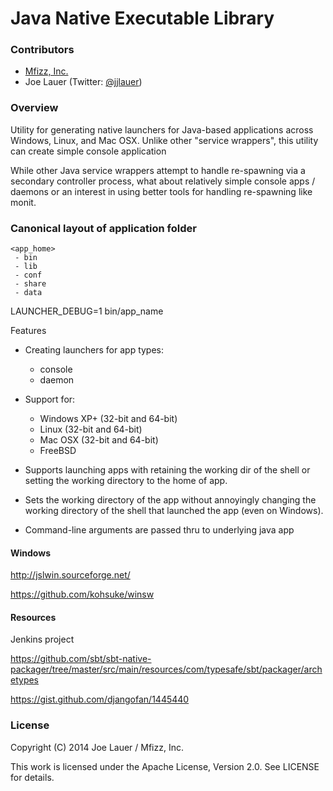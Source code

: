 Java Native Executable Library
==============================

### Contributors

 - [Mfizz, Inc.](http://mfizz.com)
 - Joe Lauer (Twitter: [@jjlauer](http://twitter.com/jjlauer))

### Overview

Utility for generating native launchers for Java-based applications across Windows,
Linux, and Mac OSX. Unlike other "service wrappers", this utility can create
simple console application

While other Java service wrappers attempt to handle re-spawning via a secondary
controller process, what about relatively simple console apps / daemons or
an interest in using better tools for handling re-spawning like monit.

### Canonical layout of application folder

    <app_home>
     - bin
     - lib
     - conf
     - share
     - data


LAUNCHER_DEBUG=1 bin/app_name


Features

 * Creating launchers for app types:
    * console
    * daemon
 * Support for:
    * Windows XP+ (32-bit and 64-bit)
    * Linux (32-bit and 64-bit)
    * Mac OSX (32-bit and 64-bit)
    * FreeBSD 
 
 * Supports launching apps with retaining the working dir of the shell or setting
   the working directory to the home of app.
 * Sets the working directory of the app without annoyingly changing the working
   directory of the shell that launched the app (even on Windows).
 * Command-line arguments are passed thru to underlying java app




#### Windows

http://jslwin.sourceforge.net/

https://github.com/kohsuke/winsw


#### Resources

Jenkins project

https://github.com/sbt/sbt-native-packager/tree/master/src/main/resources/com/typesafe/sbt/packager/archetypes

https://gist.github.com/djangofan/1445440



### License

Copyright (C) 2014 Joe Lauer / Mfizz, Inc.

This work is licensed under the Apache License, Version 2.0. See LICENSE for details.
